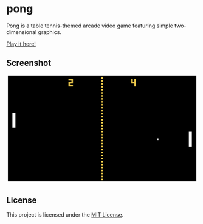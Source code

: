 # pong

Pong is a table tennis-themed arcade video game featuring simple two-dimensional graphics.

[Play it here!](https://robert-96.github.io/pong)

## Screenshot

![Screenshot](./src/public/screenshot.png)

## License

This project is licensed under the [MIT License](./LICENSE).